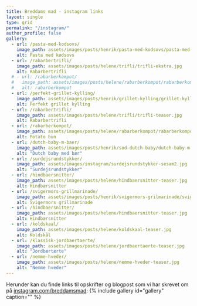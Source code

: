 ```yaml
---
title: Breddams mad - instagram links
layout: single
type: grid
permalink: "/instagram/"
author_profile: false
gallery:
  - url: /pasta-med-kodsovs/
    image_path: assets/images/posts/henrik/pasta-med-kodsovs/pasta-med-kodsovs-teaser.jpg
    alt: Pasta med kødsovs 
  - url: /rabarbertrifli/
    image_path: assets/images/posts/helene/trifli/trifli-ekstra.jpg
    alt: Rabarbertrifli
  # - url: /rabarberkompot/
  #   image_path: assets/images/posts/helene/rabarberkompot/rabarberkompot-ekstra.jpg
  #   alt: rabarberkompot
  - url: /perfekt-grillet-kylling/
    image_path: assets/images/posts/henrik/grillet-kylling/grillet-kylling-teaser.jpg
    alt: Perfekt grillet kylling
  - url: /rabarbertrifli/
    image_path: assets/images/posts/helene/trifli/trifli-teaser.jpg
    alt: Rabarbertrifli
  - url: /rabarberkompot/
    image_path: assets/images/posts/helene/rabarberkompot/rabarberkompot-teaser.jpg
    alt: Potato bun
  - url: /dutch-baby-m-baer/
    image_path: assets/images/posts/henrik/sod-dutch-baby/dutch-baby-m-baer-top.jpg
    alt: "Dutch baby med bær"
  - url: /surdejsrundstykker/
    image_path: assets/images/instagram/surdejsrundstykker-sesam2.jpg
    alt: "Surdejsrundstykker"
  - url: /hindbaersnitter/
    image_path: assets/images/posts/helene/hindbaersnitter-teaser.jpg
    alt: Hindbærsnitter
  - url: /svigermors-grillmarinade/
    image_path: assets/images/posts/henrik/svigermors-grilmarinade/svigermors-grillmarinade-teaser.jpg
    alt: Svigermors grillmarinade
  - url: /hindbaersnitter/
    image_path: assets/images/posts/helene/hindbaersnitter-teaser.jpg
    alt: Hindbærsnitter
  - url: /koldskaal/
    image_path: assets/images/posts/helene/koldskaal-teaser.jpg
    alt: Koldskål
  - url: /klassisk-jordbaertaerte/
    image_path: assets/images/posts/helene/jordbaertaerte-teaser.jpg
    alt: "Jordbærtærte"
  - url: /nemme-hveder/
    image_path: assets/images/posts/helene/nemme-hveder-teaser.jpg
    alt: "Nemme hveder"
---
```

Herunder kan du finde links til opskrifter og blogpost som vi har skrevet om på [instagram.com/breddamsmad](https://instagram.com/breddamsmad): 
{% include gallery id="gallery"  caption="" %}